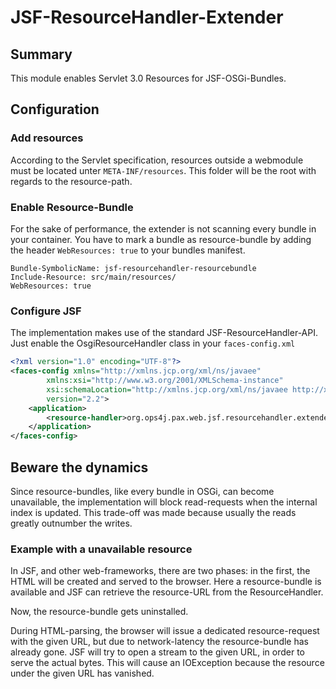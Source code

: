 # JSF-ResourceHandler-Extender

## Summary

This module enables Servlet 3.0 Resources for JSF-OSGi-Bundles. 

## Configuration

### Add resources

According to the Servlet specification, resources outside a webmodule must be located unter `META-INF/resources`. This folder will be the root with regards to the resource-path.


### Enable Resource-Bundle

For the sake of performance, the extender is not scanning every bundle in your container. You have to mark a
bundle as resource-bundle by adding the header `WebResources: true` to your bundles manifest.

```
Bundle-SymbolicName: jsf-resourcehandler-resourcebundle
Include-Resource: src/main/resources/
WebResources: true
```

### Configure JSF

The implementation makes use of the standard JSF-ResourceHandler-API. Just enable the OsgiResourceHandler class in your `faces-config.xml`

```xml
<?xml version="1.0" encoding="UTF-8"?>
<faces-config xmlns="http://xmlns.jcp.org/xml/ns/javaee"
 		xmlns:xsi="http://www.w3.org/2001/XMLSchema-instance"
		xsi:schemaLocation="http://xmlns.jcp.org/xml/ns/javaee http://xmlns.jcp.org/xml/ns/javaee/web-facesconfig_2_2.xsd"
		version="2.2">
	<application>
 		<resource-handler>org.ops4j.pax.web.jsf.resourcehandler.extender.OsgiResourceHandler</resource-handler>
	</application>
</faces-config>
```

## Beware the dynamics

Since resource-bundles, like every bundle in OSGi, can become unavailable, the implementation will block read-requests when the internal index is updated. This trade-off was made because usually the reads greatly outnumber the writes.

### Example with a unavailable resource
In JSF, and other web-frameworks, there are two phases: in the first, the HTML will be created and served to the browser. Here a resource-bundle is available and JSF can retrieve the resource-URL from the ResourceHandler.

Now, the resource-bundle gets uninstalled.
 
During HTML-parsing, the browser will issue a dedicated resource-request with the given URL, but due to network-latency the resource-bundle has already gone. JSF will try to open a stream to the given URL, in order to serve the actual bytes. This will cause an IOException because the resource under the given URL has vanished.
